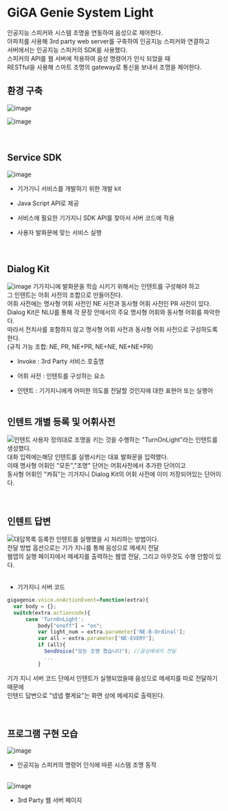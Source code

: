 # GiGA Genie System Light
인공지능 스피커와 시스템 조명을 연동하여 음성으로 제어한다.<br/>
아파치를 사용해 3rd party web server를 구축하여 인공지능 스피커와 연결하고<br/>
서버에서는 인공지능 스피커의 SDK를 사용했다.<br/>
스피커의 API를 웹 서버에 적용하여 음성 명령어가 인식 되었을 때<br/>
RESTful을 사용해 스마트 조명의 gateway로 통신을 보내서 조명을 제어한다.


## 환경 구축

![image](https://user-images.githubusercontent.com/45943080/103729266-68f69500-5023-11eb-8ffb-8baec8abc0c4.png)

![image](https://user-images.githubusercontent.com/45943080/103729298-7b70ce80-5023-11eb-923d-0e77b5c0d842.png)
<br/><br/><br/>

## Service SDK

![image](https://user-images.githubusercontent.com/45943080/103729349-8f1c3500-5023-11eb-8474-214e57350bf6.png)


- 기가기니 서비스를 개발하기 위한 개발 kit

- Java Script API로 제공

- 서비스에 필요한 기가지니 SDK API를 찾아서 서버 코드에 적용

- 사용자 발화문에 맞는 서비스 실행
<br/><br/><br/>

## Dialog Kit

![image](https://user-images.githubusercontent.com/45943080/103729367-9e02e780-5023-11eb-8cae-22a943ce1f51.png)
기가지니에 발화문을 학습 시키기 위해서는 인텐트를 구성해야 하고<br/>
그 인텐트는 어휘 사전의 조합으로 만들어진다.<br/>
어휘 사전에는 명사형 어휘 사전인 NE 사전과 동사형 어휘 사전인 PR 사전이 있다.<br/>
Dialog Kit은 NLU를 통해 각 문장 안에서의 주요 명사형 어휘와 동사형 어휘를 파악한다. <br/>
따라서 전치사를 포함하지 않고 명사형 어휘 사전과 동사형 어휘 사전으로 구성하도록 한다.<br/>
(규칙 가능 조합: NE, PR, NE+PR, NE+NE, NE+NE+PR)<br/>

- Invoke : 3rd Party 서비스 호출명

- 어휘 사전 : 인텐트를 구성하는 요소

- 인텐트 : 기가지니에게 어떠한 의도를 전달할 것인지에 대한 표현어 또는 실행어
<br/><br/>

## 인텐트 개별 등록 및 어휘사전
![인텐트](https://user-images.githubusercontent.com/45943080/103897181-7ea8af00-5136-11eb-9459-515c7fdf079f.JPG)
사용자 정의대로 조명을 키는 것을 수행하는 "TurnOnLight"라는 인텐트를 생성했다.<br/>
대화 입력에는해당 인텐트를 실행시키는 대표 발화문을 입력했다.<br/>
이때 명사형 어휘인 "모든","조명" 단어는 어휘사전에서 추가한 단어이고<br/>
동사형 어휘인 "켜줘"는 기가지니 Dialog Kit의 어휘 사전에 이미 저장되어있는 단어이다.<br/>
<br/><br/>

## 인텐트 답변
![대답목록](https://user-images.githubusercontent.com/45943080/103899616-ffb57580-5139-11eb-8c80-c6a50815ed29.JPG)
등록한 인텐트를 실행했을 시 처리하는 방법이다.<br/>
전달 방법 옵션으로는 기가 지니를 통해 음성으로 메세지 전달<br/>
웹앱의 실행 페이지에서 메세지를 출력하는 웹앱 전달, 그리고 아무것도 수행 안함이 있다.<br/><br/>

- 기가지니 서버 코드
```javascript
gigagenie.voice.onActionEvent=function(extra){
  var body = {};
  switch(extra.actioncode){
      case 'TurnOnLight':
          body["onoff"] = "on";
          var light_num = extra.parameter['NE-B-Ordinal'];
          var all = extra.parameter['NE-EVERY'];
          if (all){
            SendVoice("모든 조명 켰습니다"); //음성메세지 전달
            ...
          }
```      
기가 지니 서버 코드 단에서 인텐트가 실행되었을때 음성으로 메세지를 따로 전달하기 때문에<br/>
인텐드 답변으로 "넵넵 켤게요"는 화면 상에 메세지로 출력된다.<br/><br/><br/>

## 프로그램 구현 모습


![image](https://user-images.githubusercontent.com/45943080/103729807-95f77780-5024-11eb-8cee-176bda16c0e5.png)

- 인공지능 스피커의 명령어 인식에 따른 시스템 조명 동작 
<br/><br/>

![image](https://user-images.githubusercontent.com/45943080/103729416-bd017980-5023-11eb-95b0-a0688aa5b226.png)
- 3rd Party 웹 서버 페이지





